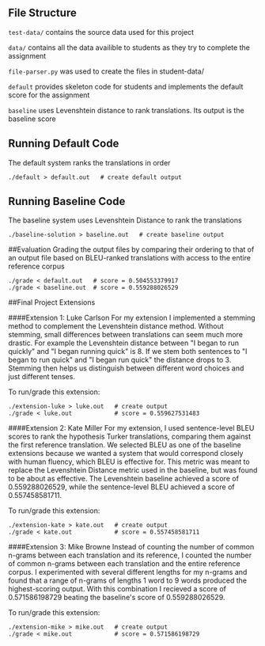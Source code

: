 ## File Structure
`test-data/` contains the source data used for this project

`data/` contains all the data availible to students as they try to complete the assignment

`file-parser.py` was used to create the files in student-data/

`default` provides skeleton code for students and implements the default score for the assignment

`baseline` uses Levenshtein distance to rank translations. Its output is the baseline score


## Running Default Code
The default system ranks the translations in order
```
./default > default.out   # create default output
```

## Running Baseline Code
The baseline system uses Levenshtein Distance to rank the translations
```
./baseline-solution > baseline.out   # create baseline output
```

##Evaluation
Grading the output files by comparing their ordering to that of an output file based on BLEU-ranked translations with access to the entire reference corpus
```
./grade < default.out   # score = 0.504553379917
./grade < baseline.out  # score = 0.559288026529
```

##Final Project Extensions

####Extension 1: Luke Carlson
For my extension I implemented a stemming method to complement the Levenshtein distance method. Without stemming, small differences between translations can seem much more drastic. For example the Levenshtein distance between "I began to run quickly" and "I began running quick" is 8. If we stem both sentences to "I began to run quick" and "I began run quick" the distance drops to 3. Stemming then helps us distinguish between different word choices and just different tenses.

To run/grade this extension:
```
./extension-luke > luke.out   # create output
./grade < luke.out            # score = 0.559627531483
```

####Extension 2: Kate Miller
For my extension, I used sentence-level BLEU scores to rank the hypothesis Turker translations, comparing them against the first reference translation. We selected BLEU as one of the baseline extensions because we wanted a system that would correspond closely with human fluency, which BLEU is effective for. This metric was meant to replace the Levenshtein Distance metric used in the baseline, but was found to be about as effective. The Levenshtein baseline achieved a score of 0.559288026529, while the sentence-level BLEU achieved a score of 0.557458581711.

To run/grade this extension:
```
./extension-kate > kate.out   # create output
./grade < kate.out            # score = 0.557458581711
```

####Extension 3: Mike Browne
Instead of counting the number of common n-grams between each translation and its reference, I counted the number of common n-grams between each translation and the entire reference corpus. I experimented with several different lengths for my n-grams and found that a range of n-grams of lengths 1 word to 9 words produced the highest-scoring output. With this combination I recieved a score of 0.571586198729 beating the baseline's score of 0.559288026529.

To run/grade this extension:
```
./extension-mike > mike.out   # create output
./grade < mike.out            # score = 0.571586198729
```
